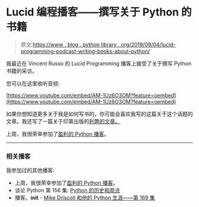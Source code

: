 # Lucid 编程播客——撰写关于 Python 的书籍

> 原文:[https://www . blog . python library . org/2019/09/04/lucid-programming-podcast-writing-books-about-python/](https://www.blog.pythonlibrary.org/2019/09/04/lucid-programming-podcast-writing-books-about-python/)

我最近在 Vincent Russo 的 Lucid Programming 播客上接受了关于撰写 Python 书籍的采访。

您可以在这里收听音频:

[https://www.youtube.com/embed/AM-1Uz6O3OM?feature=oembed](https://www.youtube.com/embed/AM-1Uz6O3OM?feature=oembed)

如果你想知道更多关于我是如何写书的，你可能会喜欢我写的这篇关于这个话题的文章。我还写了一篇关于印第出版的[利弊的文章。](https://www.blog.pythonlibrary.org/2019/02/27/pros-and-cons-of-indy-publishing/)

上周，我很荣幸参加了[盈利的 Python 播客](https://www.blog.pythonlibrary.org/2019/08/26/profitable-python-episode-put-your-family-first/)。

* * *

### 相关播客

我参加过的其他播客:

*   上周，我很荣幸参加了[盈利的 Python 播客](https://www.blog.pythonlibrary.org/2019/08/26/profitable-python-episode-put-your-family-first/)。
*   谈论 Python 第 156 集: [Python 的历史和观点](https://talkpython.fm/episodes/show/156/python-history-and-perspectives)
*   播客。__init__ - [Mike Driscoll 和他的 Python 生涯——第 169 集](https://www.pythonpodcast.com/mike-driscoll-episode-169/)